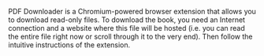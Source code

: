 PDF Downloader is a Chromium-powered browser extension that allows you to download read-only files. To download the book, you need an Internet connection and a website where this file will be hosted (i.e. you can read the entire file right now or scroll through it to the very end). Then follow the intuitive instructions of the extension.
